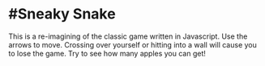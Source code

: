#Sneaky Snake
===========
This is a re-imagining of the classic game written in Javascript. Use the arrows to move. Crossing over yourself or hitting into a wall will cause you to lose the game. Try to see how many apples you can get!
